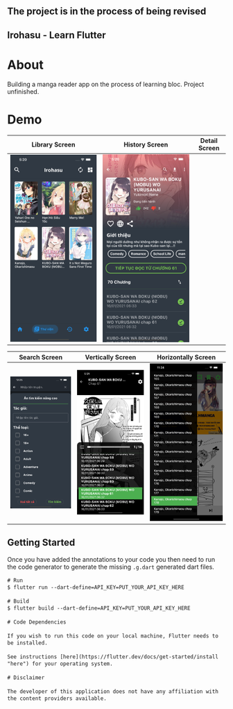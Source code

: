 ## The project is in the process of being revised

## **Irohasu - Learn Flutter**

# About

Building a manga reader app on the process of learning bloc. Project unfinished.

# Demo

|             Library Screen             |               History Screen                |             Detail Screen              |
| :------------------------------------: | :-----------------------------------------: | :------------------------------------: |
| ![library tab](.github/readme-images/library.png) | ![manga detail screen](.github/readme-images/MangaDetails.png) | |

|             Search Screen             |           Vertically Screen            |          Horizontally Screen           |
| :-----------------------------------: | :------------------------------------: | :------------------------------------: |
| ![search_advanced](.github/readme-images/search.png) | ![list_chapter](.github/readme-images/chapter.png) | ![webtoon mode](.github/readme-images/webtoon.png) |

## Getting Started

Once you have added the annotations to your code you then need to run the code generator to generate the missing `.g.dart` generated dart files.

```shell
# Run
$ flutter run --dart-define=API_KEY=PUT_YOUR_API_KEY_HERE

# Build
$ flutter build --dart-define=API_KEY=PUT_YOUR_API_KEY_HERE

# Code Dependencies

If you wish to run this code on your local machine, Flutter needs to be installed.

See instructions [here](https://flutter.dev/docs/get-started/install "here") for your operating system.

# Disclaimer

The developer of this application does not have any affiliation with the content providers available.
